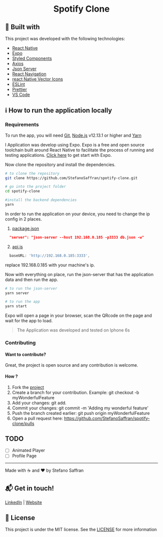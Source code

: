 <h1 align="center">
    Spotify Clone
</h1>

## :rocket: Built with

This project was developed with the following technologies:

-  [React Native](https://facebook.github.io/react-native/)
-  [Expo](https://expo.io/)
-  [Styled Components](https://www.styled-components.com/)
-  [Axios](https://github.com/axios/axios)
-  [Json Server](https://github.com/typicode/json-server)
-  [React Navigation](https://reactnavigation.org/)
-  [react Native Vector Icons](https://github.com/oblador/react-native-vector-icons)
-  [ESLint](https://eslint.org/)
-  [Prettier](https://prettier.io/)
-  [VS Code](https://code.visualstudio.com/)

## :information_source: How to run the application locally
### Requirements
To run the app, you will need [Git](https://git-scm.com), [Node.js](https://nodejs.org/) v12.13.1 or higher and [Yarn](https://yarnpkg.com/)

I Application was develop using Expo. Expo is a free and open source toolchain built around React Native to facilitate the process of running and testing applications. [Click here](https://expo.io/learn) to get start with Expo.

Now clone the repository and install the dependencies.
```bash
# to clone the repository
git clone https://github.com/StefanoSaffran/spotify-clone.git

# go into the project folder
cd spotify-clone

#install the backend dependencies
yarn

```

In order to run the application on your device, you need to change the ip config in 2 places.

1. [package.json](https://github.com/StefanoSaffran/spotify-clone/blob/master/package.json)
```json
  "server": "json-server --host 192.168.0.185 -p3333 db.json -w"
```
2. [api.js](https://github.com/StefanoSaffran/spotify-clone/blob/master/src/services/api.js)
```javascript
  baseURL: 'http://192.168.0.185:3333',
```
replace 192.168.0.185 with your machine's ip.

Now with everything on place, run the json-server that has the application data and then run the app.
```bash
# to run the json-server
yarn server

# to run the app
yarn start
```
Expo will open a page in your browser, scan the QRcode on the page and wait for the app to load.

> The Application was developed and tested on Iphone 6s

### Contributing

#### Want to contribute?
Great, the project is open source and any contribution is welcome.

#### How ?
1. Fork the [project](https://github.com/StefanoSaffran/spotify-clone)
2. Create a branch for your contribution. Example: git checkout -b myWonderfulFeature
3. Add your changes: git add.
4. Commit your changes: git commit -m 'Adding my wonderful feature'
5. Push the branch created earlier: git push origin myWonderfulFeature
6. Open a pull request here: https://github.com/StefanoSaffran/spotify-clone/pulls

## TODO

- [ ] Animated Player
- [ ] Profile Page

---

Made with :coffee: and ♥ by Stefano Saffran

## :mailbox_with_mail: Get in touch!

[LinkedIn](https://www.linkedin.com/in/stefanosaffran/) | [Website](https://stefanosaffran.com)

## :page_facing_up: License

This project is under the MIT license. See the [LICENSE](https://github.com/StefanoSaffran/spotify-clone/blob/master/LICENSE) for more information
